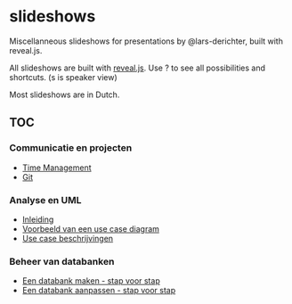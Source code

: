 # slideshows

Miscellanneous slideshows for presentations by @lars-derichter, built with reveal.js.

All slideshows are built with [reveal.js](https://github.com/hakimel/reveal.js). Use <key>?</key> to see all possibilities and shortcuts. (<key>s</key> is speaker view)

Most slideshows are in Dutch.

## TOC

### Communicatie en projecten

- [Time Management](http://slides.larsderichter.be/time-management/)
- [Git](http://slides.larsderichter.be/git/)

### Analyse en UML

- [Inleiding](http://slides.larsderichter.be/analyse-uml/inleiding/)
- [Voorbeeld van een use case diagram](http://slides.larsderichter.be/analyse-uml/use-case-diagram-voorbeeld/)
- [Use case beschrijvingen](http://slides.larsderichter.be/analyse-uml/use-case-beschrijvingen/)

### Beheer van databanken

- [Een databank maken - stap voor stap](http://slides.larsderichter.be/beheer-van-databanken/01-een-databank-maken-stap-voor-stap/)
- [Een databank aanpassen - stap voor stap](http://slides.larsderichter.be/beheer-van-databanken/02-een-databank-aanpassen-stap-voor-stap/)
